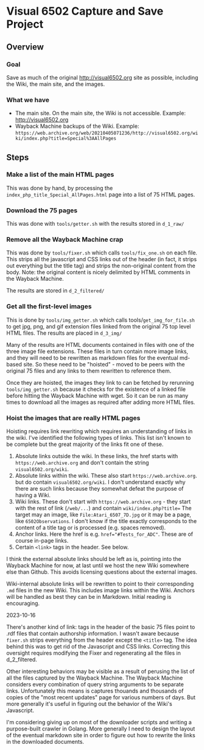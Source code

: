 # Visual 6502 Capture and Save Project

## Overview

### Goal

Save as much of the original http://visual6502.org site as possible,
including the Wiki, the main site, and the images.

### What we have 

- The main site. On the main site, the Wiki is not accessible. Example: http://visual6502.org
- Wayback Machine backups of the Wiki. Example: `https://web.archive.org/web/20210405071236/http://visual6502.org/wiki/index.php?title=Special%3AAllPages`

## Steps

### Make a list of the main HTML pages

This was done by hand, by processing the `index_php_title_Special_AllPages.html` page
into a list of 75 HTML pages.

### Download the 75 pages

This was done with `tools/getter.sh` with the results stored in `d_1_raw/`

### Remove all the Wayback Machine crap

This was done by `tools/fixer.sh` which calls `tools/fix_one.sh` on each file.
This strips all the javascript and CSS links out of the header (in fact,
it strips out everything but the title tag) and strips the non-original
content from the body. Note: the original content is nicely delimited by
HTML comments in the Wayback Machine.

The results are stored in `d_2_filtered/`

### Get all the first-level images

This is done by `tools/img_getter.sh` which calls tools/`get_img_for_file.sh`
to get jpg, png, and gif extension files linked from the original 75 top
level HTML files. The results are placed in `d_3_img/`

Many of the results are HTML documents contained in files with one of the
three image file extensions. These files in turn contain more image links,
and they will need to be rewritten as markdown files for the eventual
md-based site. So these need to be "hoisted" - moved to be peers with the
original 75 files and any links to them rewritten to reference them.

Once they are hoisted, the images they link to can be fetched by rerunning
`tools/img_getter.sh` because it checks for the existence of a linked file
before hitting the Wayback Machine with wget. So it can be run as many
times to download all the images as required after adding more HTML files.

### Hoist the images that are really HTML pages

Hoisting requires link rewriting which requires an understanding of links
in the wiki. I've identified the following types of links. This list isn't
known to be complete but the great majority of the links fit one of these.

1. Absolute links outside the wiki. In these links, the href starts with
`https://web.archive.org` and don't contain the string `visual6502.org/wiki`.
1. Absolute links within the wiki. These also start `https://web.archive.org`.
but do contain `visual6502.org/wiki`. I don't understand exactly why there
are such links because they somewhat defeat the purpose of having a Wiki.
1. Wiki links. These don't start with `https://web.archive.org` - they start
with the rest of link (`/web/...`) and contain `wiki/index.php?title=`
The target may an image, like `File:Atari_6507_7D.jpg` or it may be a page,
like `6502Observations`. I don't know if the title exactly corresponds to
the content of a title tag or is processed (e.g. spaces removed).
1. Anchor links. Here the href is e.g. `href="#Tests_for_ADC"`. These are
of course in-page links.
1. Certain `<link>` tags in the header. See below.

I think the external absolute links should be left as is, pointing into
the Wayback Machine for now, at last until we host the new Wiki somewhere
else than Github. This avoids licensing questions about the external
images.

Wiki-internal absolute links will be rewritten to point to their corresponding `.md` files in the new Wiki. This includes image links within the Wiki. Anchors will be handled as best they can be in Markdown. Initial reading is encouraging.

2023-10-16

There's another kind of link: <link> tags in the header of the basic 75
files point to .rdf files that contain authorship information. I wasn't
aware because `fixer.sh` strips everything from the header except the
`<title>` tag. The idea behind this was to get rid of the Javascript and
CSS links. Correcting this oversight requires modifying the Fixer and
regenerating all the files in d_2_filtered.

Other interesting behaviors may be visible as a result of perusing the
list of all the files captured by the Wayback Machine. The Wayback Machine
considers every combination of query string arguments to be separate links.
Unfortunately this means is captures thouands and thousands of copies of
the "most recent updates" page for various numbers of days. But more
generally it's useful in figuring out the behavior of the Wiki's Javascript.

I'm considering giving up on most of the downloader scripts and writing a
purpose-built crawler in Golang. More generally I need to design the layout
of the eventual markdown site in order to figure out how to rewrite the
links in the downloaded documents.



